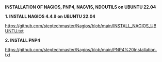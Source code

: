 **INSTALLATION OF NAGIOS, PNP4, NAGVIS, NDOUTILS on UBUNTU 22.04**

**1. INSTALL NAGIOS 4.4.9 on UBUNTU 22.04**

https://github.com/steptechmaster/Nagios/blob/main/INSTALL_NAGIOS_UBUNTU.txt

**2. INSTALL PNP4**

https://github.com/steptechmaster/Nagios/blob/main/PNP4%20Installation.txt
